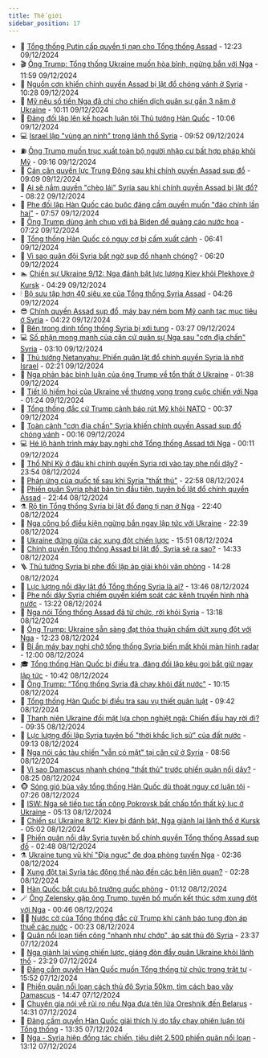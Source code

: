 ```yaml
---
title: Thế giới
sidebar_position: 17
---
```


<!-- dantri-the-gioi:START -->
- 🌋 [Tổng thống Putin cấp quyền tị nạn cho Tổng thống Assad](https://dantri.com.vn/the-gioi/tong-thong-putin-cap-quyen-ti-nan-cho-tong-thong-assad-20241209184145650.htm) - 12:23 09/12/2024
- 🎬 [Ông Trump: Tổng thống Ukraine muốn hòa bình, ngừng bắn với Nga](https://dantri.com.vn/the-gioi/ong-trump-tong-thong-ukraine-muon-hoa-binh-ngung-ban-voi-nga-20241209180735803.htm) - 11:59 09/12/2024
- 🧰 [Nguồn cơn khiến chính quyền Assad bị lật đổ chóng vánh ở Syria](https://dantri.com.vn/the-gioi/nguon-con-khien-chinh-quyen-assad-bi-lat-do-chong-vanh-o-syria-20241209133932906.htm) - 10:28 09/12/2024
- 🌋 [Mỹ nêu số tiền Nga đã chi cho chiến dịch quân sự gần 3 năm ở Ukraine](https://dantri.com.vn/the-gioi/my-neu-so-tien-nga-da-chi-cho-chien-dich-quan-su-gan-3-nam-o-ukraine-20241209165740465.htm) - 10:11 09/12/2024
- 🗽 [Đảng đối lập lên kế hoạch luận tội Thủ tướng Hàn Quốc](https://dantri.com.vn/the-gioi/dang-doi-lap-len-ke-hoach-luan-toi-thu-tuong-han-quoc-20241209150218697.htm) - 10:06 09/12/2024
- 💻 [Israel lập &quot;vùng an ninh&quot; trong lãnh thổ Syria](https://dantri.com.vn/the-gioi/israel-lap-vung-an-ninh-trong-lanh-tho-syria-20241209164016405.htm) - 09:52 09/12/2024
- ⛽️ [Ông Trump muốn trục xuất toàn bộ người nhập cư bất hợp pháp khỏi Mỹ](https://dantri.com.vn/the-gioi/ong-trump-muon-truc-xuat-toan-bo-nguoi-nhap-cu-bat-hop-phap-khoi-my-20241209161527132.htm) - 09:16 09/12/2024
- 🤩 [Cán cân quyền lực Trung Đông sau khi chính quyền Assad sụp đổ](https://dantri.com.vn/the-gioi/can-can-quyen-luc-trung-dong-sau-khi-chinh-quyen-assad-sup-do-20241209151839505.htm) - 09:09 09/12/2024
- 🧐 [Ai sẽ nắm quyền &quot;chèo lái&quot; Syria sau khi chính quyền Assad bị lật đổ?](https://dantri.com.vn/the-gioi/ai-se-nam-quyen-cheo-lai-syria-sau-khi-chinh-quyen-assad-bi-lat-do-20241209151927299.htm) - 08:22 09/12/2024
- 🎊 [Phe đối lập Hàn Quốc cáo buộc đảng cầm quyền muốn &quot;đảo chính lần hai&quot;](https://dantri.com.vn/the-gioi/phe-doi-lap-han-quoc-cao-buoc-dang-cam-quyen-muon-dao-chinh-lan-hai-20241209145653963.htm) - 07:57 09/12/2024
- 📝 [Ông Trump dùng ảnh chụp với bà Biden để quảng cáo nước hoa](https://dantri.com.vn/the-gioi/ong-trump-dung-anh-chup-voi-ba-biden-de-quang-cao-nuoc-hoa-20241209141115948.htm) - 07:22 09/12/2024
- 🤡 [Tổng thống Hàn Quốc có nguy cơ bị cấm xuất cảnh](https://dantri.com.vn/the-gioi/tong-thong-han-quoc-co-nguy-co-bi-cam-xuat-canh-20241209133752640.htm) - 06:41 09/12/2024
- 🥷 [Vì sao quân đội Syria bất ngờ sụp đổ nhanh chóng?](https://dantri.com.vn/the-gioi/vi-sao-quan-doi-syria-bat-ngo-sup-do-nhanh-chong-20241209115411643.htm) - 06:20 09/12/2024
- 🏊 [Chiến sự Ukraine 9/12: Nga đánh bật lực lượng Kiev khỏi Plekhove ở Kursk](https://dantri.com.vn/the-gioi/chien-su-ukraine-912-nga-danh-bat-luc-luong-kiev-khoi-plekhove-o-kursk-20241209100402282.htm) - 04:29 09/12/2024
- 🕯 [Bộ sưu tập hơn 40 siêu xe của Tổng thống Syria Assad](https://dantri.com.vn/the-gioi/bo-suu-tap-hon-40-sieu-xe-cua-tong-thong-syria-assad-20241209110802318.htm) - 04:26 09/12/2024
- 😎 [Chính quyền Assad sụp đổ, máy bay ném bom Mỹ oanh tạc mục tiêu ở Syria](https://dantri.com.vn/the-gioi/chinh-quyen-assad-sup-do-may-bay-nem-bom-my-oanh-tac-muc-tieu-o-syria-20241209104046805.htm) - 04:22 09/12/2024
- 🌈 [Bên trong dinh tổng thống Syria bị xới tung](https://dantri.com.vn/the-gioi/ben-trong-dinh-tong-thong-syria-bi-xoi-tung-20241209101137018.htm) - 03:27 09/12/2024
- 💻 [Số phận mong manh của căn cứ quân sự Nga sau &quot;cơn địa chấn&quot; Syria](https://dantri.com.vn/the-gioi/so-phan-mong-manh-cua-can-cu-quan-su-nga-sau-con-dia-chan-syria-20241209091029787.htm) - 03:10 09/12/2024
- 🤖 [Thủ tướng Netanyahu: Phiến quân lật đổ chính quyền Syria là nhờ Israel](https://dantri.com.vn/the-gioi/thu-tuong-netanyahu-phien-quan-lat-do-chinh-quyen-syria-la-nho-israel-20241209090238730.htm) - 02:21 09/12/2024
- 🦏 [Nga phản bác bình luận của ông Trump về tổn thất ở Ukraine](https://dantri.com.vn/the-gioi/nga-phan-bac-binh-luan-cua-ong-trump-ve-ton-that-o-ukraine-20241209080609743.htm) - 01:38 09/12/2024
- 🌁 [Tiết lộ hiếm hoi của Ukraine về thương vong trong cuộc chiến với Nga](https://dantri.com.vn/the-gioi/tiet-lo-hiem-hoi-cua-ukraine-ve-thuong-vong-trong-cuoc-chien-voi-nga-20241209074416668.htm) - 01:24 09/12/2024
- 🐘 [Tổng thống đắc cử Trump cảnh báo rút Mỹ khỏi NATO](https://dantri.com.vn/the-gioi/tong-thong-dac-cu-trump-canh-bao-rut-my-khoi-nato-20241209072321335.htm) - 00:37 09/12/2024
- 🥷 [Toàn cảnh &quot;cơn địa chấn&quot; Syria khiến chính quyền Assad sụp đổ chóng vánh](https://dantri.com.vn/the-gioi/toan-canh-con-dia-chan-syria-khien-chinh-quyen-assad-sup-do-chong-vanh-20241209070834425.htm) - 00:16 09/12/2024
- 💻 [Hé lộ hành trình máy bay nghi chở Tổng thống Assad tới Nga](https://dantri.com.vn/the-gioi/he-lo-hanh-trinh-may-bay-nghi-cho-tong-thong-assad-toi-nga-20241209070503593.htm) - 00:11 09/12/2024
- 🎡 [Thổ Nhĩ Kỳ ở đâu khi chính quyền Syria rơi vào tay phe nổi dậy?](https://dantri.com.vn/the-gioi/tho-nhi-ky-o-dau-khi-chinh-quyen-syria-roi-vao-tay-phe-noi-day-20241208202750996.htm) - 23:54 08/12/2024
- 🧰 [Phản ứng của quốc tế sau khi Syria &quot;thất thủ&quot;](https://dantri.com.vn/the-gioi/phan-ung-cua-quoc-te-sau-khi-syria-that-thu-20241209054234692.htm) - 22:58 08/12/2024
- 🥸 [Phiến quân Syria phát bản tin đầu tiên, tuyên bố lật đổ chính quyền Assad](https://dantri.com.vn/the-gioi/phien-quan-syria-phat-ban-tin-dau-tien-tuyen-bo-lat-do-chinh-quyen-assad-20241208222031341.htm) - 22:44 08/12/2024
- ⚗️ [Rộ tin Tổng thống Syria bị lật đổ đang tị nạn ở Nga](https://dantri.com.vn/the-gioi/ro-tin-tong-thong-syria-bi-lat-do-dang-ti-nan-o-nga-20241209050830757.htm) - 22:40 08/12/2024
- 🌮 [Nga công bố điều kiện ngừng bắn ngay lập tức với Ukraine](https://dantri.com.vn/the-gioi/nga-cong-bo-dieu-kien-ngung-ban-ngay-lap-tuc-voi-ukraine-20241208235956891.htm) - 22:39 08/12/2024
- 🎃 [Ukraine đứng giữa các xung đột chiến lược](https://dantri.com.vn/the-gioi/ukraine-dung-giua-cac-xung-dot-chien-luoc-20241203151733225.htm) - 15:51 08/12/2024
- 💫 [Chính quyền Tổng thống Assad bị lật đổ, Syria sẽ ra sao?](https://dantri.com.vn/the-gioi/chinh-quyen-tong-thong-assad-bi-lat-do-syria-se-ra-sao-20241208193418501.htm) - 14:33 08/12/2024
- 🪜 [Thủ tướng Syria bị phe đối lập áp giải khỏi văn phòng](https://dantri.com.vn/the-gioi/thu-tuong-syria-bi-phe-doi-lap-ap-giai-khoi-van-phong-20241208174632070.htm) - 14:28 08/12/2024
- 🌋 [Lực lượng nổi dậy lật đổ Tổng thống Syria là ai?](https://dantri.com.vn/the-gioi/luc-luong-noi-day-lat-do-tong-thong-syria-la-ai-20241208204513653.htm) - 13:46 08/12/2024
- 🦏 [Phe nổi dậy Syria chiếm quyền kiểm soát các kênh truyền hình nhà nước](https://dantri.com.vn/the-gioi/phe-noi-day-syria-chiem-quyen-kiem-soat-cac-kenh-truyen-hinh-nha-nuoc-20241208181302145.htm) - 13:22 08/12/2024
- 👀 [Nga nói Tổng thống Assad đã từ chức, rời khỏi Syria](https://dantri.com.vn/the-gioi/nga-noi-tong-thong-assad-da-tu-chuc-roi-khoi-syria-20241208201803385.htm) - 13:18 08/12/2024
- 🧰 [Ông Trump: Ukraine sẵn sàng đạt thỏa thuận chấm dứt xung đột với Nga](https://dantri.com.vn/the-gioi/ong-trump-ukraine-san-sang-dat-thoa-thuan-cham-dut-xung-dot-voi-nga-20241208174807947.htm) - 12:23 08/12/2024
- 🚀 [Bí ẩn máy bay nghi chở tổng thống Syria biến mất khỏi màn hình radar](https://dantri.com.vn/the-gioi/bi-an-may-bay-nghi-cho-tong-thong-syria-bien-mat-khoi-man-hinh-radar-20241208181344653.htm) - 12:00 08/12/2024
- 🎓 [Tổng thống Hàn Quốc bị điều tra, đảng đối lập kêu gọi bắt giữ ngay lập tức](https://dantri.com.vn/the-gioi/tong-thong-han-quoc-bi-dieu-tra-dang-doi-lap-keu-goi-bat-giu-ngay-lap-tuc-20241208163544656.htm) - 10:42 08/12/2024
- 🥸 [Ông Trump: &quot;Tổng thống Syria đã chạy khỏi đất nước&quot;](https://dantri.com.vn/the-gioi/ong-trump-tong-thong-syria-da-chay-khoi-dat-nuoc-20241208170532439.htm) - 10:15 08/12/2024
- 🦅 [Tổng thống Hàn Quốc bị điều tra sau vụ thiết quân luật](https://dantri.com.vn/the-gioi/tong-thong-han-quoc-bi-dieu-tra-sau-vu-thiet-quan-luat-20241208151924559.htm) - 09:42 08/12/2024
- 🤭 [Thanh niên Ukraine đối mặt lựa chọn nghiệt ngã: Chiến đấu hay rời đi?](https://dantri.com.vn/the-gioi/thanh-nien-ukraine-doi-mat-lua-chon-nghiet-nga-chien-dau-hay-roi-di-20241208111306918.htm) - 09:35 08/12/2024
- 🤖 [Lực lượng đối lập Syria tuyên bố &quot;thời khắc lịch sử&quot; của đất nước](https://dantri.com.vn/the-gioi/luc-luong-doi-lap-syria-tuyen-bo-thoi-khac-lich-su-cua-dat-nuoc-20241208154053911.htm) - 09:13 08/12/2024
- 🐲 [Nga nói các tàu chiến &quot;vẫn có mặt&quot; tại căn cứ ở Syria](https://dantri.com.vn/the-gioi/nga-noi-cac-tau-chien-van-co-mat-tai-can-cu-o-syria-20241208155453166.htm) - 08:56 08/12/2024
- 🫣 [Vì sao Damascus nhanh chóng &quot;thất thủ&quot; trước phiến quân nổi dậy?](https://dantri.com.vn/the-gioi/vi-sao-damascus-nhanh-chong-that-thu-truoc-phien-quan-noi-day-20241208152251584.htm) - 08:25 08/12/2024
- 🐵 [Sóng gió bủa vây tổng thống Hàn Quốc dù thoát nguy cơ luận tội](https://dantri.com.vn/the-gioi/song-gio-bua-vay-tong-thong-han-quoc-du-thoat-nguy-co-luan-toi-20241208091745508.htm) - 07:26 08/12/2024
- 🫶 [ISW: Nga sẽ tiếp tục tấn công Pokrovsk bất chấp tổn thất kỷ lục ở Ukraine](https://dantri.com.vn/the-gioi/isw-nga-se-tiep-tuc-tan-cong-pokrovsk-bat-chap-ton-that-ky-luc-o-ukraine-20241208120825066.htm) - 05:13 08/12/2024
- 💃 [Chiến sự Ukraine 8/12: Kiev bị đánh bật, Nga giành lại lãnh thổ ở Kursk](https://dantri.com.vn/the-gioi/chien-su-ukraine-812-kiev-bi-danh-bat-nga-gianh-lai-lanh-tho-o-kursk-20241208115246280.htm) - 05:02 08/12/2024
- 💫 [Phiến quân nổi dậy Syria tuyên bố chính quyền Tổng thống Assad sụp đổ](https://dantri.com.vn/the-gioi/phien-quan-noi-day-syria-tuyen-bo-chinh-quyen-tong-thong-assad-sup-do-20241208094649325.htm) - 02:48 08/12/2024
- ⚗️ [Ukraine tung vũ khí &quot;Địa ngục&quot; đe dọa phòng tuyến Nga](https://dantri.com.vn/the-gioi/ukraine-tung-vu-khi-dia-nguc-de-doa-phong-tuyen-nga-20241207074535281.htm) - 02:36 08/12/2024
- 🥷 [Xung đột tại Syria tác động thế nào đến các bên liên quan?](https://dantri.com.vn/the-gioi/xung-dot-tai-syria-tac-dong-the-nao-den-cac-ben-lien-quan-20241208092730777.htm) - 02:28 08/12/2024
- 🥸 [Hàn Quốc bắt cựu bộ trưởng quốc phòng](https://dantri.com.vn/the-gioi/han-quoc-bat-cuu-bo-truong-quoc-phong-20241208081140834.htm) - 01:12 08/12/2024
- 🪄 [Ông Zelensky gặp ông Trump, tuyên bố muốn kết thúc sớm xung đột với Nga](https://dantri.com.vn/the-gioi/ong-zelensky-gap-ong-trump-tuyen-bo-muon-ket-thuc-som-xung-dot-voi-nga-20241208072808933.htm) - 00:46 08/12/2024
- 🧑‍💻 [Nước cờ của Tổng thống đắc cử Trump khi cảnh báo tung đòn áp thuế các nước](https://dantri.com.vn/the-gioi/nuoc-co-cua-tong-thong-dac-cu-trump-khi-canh-bao-tung-don-ap-thue-cac-nuoc-20241208064945829.htm) - 00:23 08/12/2024
- 🤭 [Quân nổi loạn tiến công &quot;nhanh như chớp&quot;, áp sát thủ đô Syria](https://dantri.com.vn/the-gioi/quan-noi-loan-tien-cong-nhanh-nhu-chop-ap-sat-thu-do-syria-20241208063417130.htm) - 23:37 07/12/2024
- 🗽 [Nga giành lại vùng chiến lược, giáng đòn đẩy quân Ukraine khỏi lãnh thổ](https://dantri.com.vn/the-gioi/nga-gianh-lai-vung-chien-luoc-giang-don-day-quan-ukraine-khoi-lanh-tho-20241208060358251.htm) - 23:29 07/12/2024
- 🤖 [Đảng cầm quyền Hàn Quốc muốn Tổng thống từ chức trong trật tự](https://dantri.com.vn/the-gioi/dang-cam-quyen-han-quoc-muon-tong-thong-tu-chuc-trong-trat-tu-20241207225002236.htm) - 15:52 07/12/2024
- 🌈 [Phiến quân nổi loạn cách thủ đô Syria 50km, tìm cách bao vây Damascus](https://dantri.com.vn/the-gioi/phien-quan-noi-loan-cach-thu-do-syria-50km-tim-cach-bao-vay-damascus-20241207214427989.htm) - 14:47 07/12/2024
- 🤩 [Chuyên gia nói về rủi ro nếu Nga đưa tên lửa Oreshnik đến Belarus](https://dantri.com.vn/the-gioi/chuyen-gia-noi-ve-rui-ro-neu-nga-dua-ten-lua-oreshnik-den-belarus-20241207212205524.htm) - 14:31 07/12/2024
- 🤗 [Đảng cầm quyền Hàn Quốc giải thích lý do tẩy chay phiên luận tội Tổng thống](https://dantri.com.vn/the-gioi/dang-cam-quyen-han-quoc-giai-thich-ly-do-tay-chay-phien-luan-toi-tong-thong-20241207203113723.htm) - 13:35 07/12/2024
- 🙉 [Nga - Syria hiệp đồng tác chiến, tiêu diệt 2.500 phiến quân nổi loạn](https://dantri.com.vn/the-gioi/nga-syria-hiep-dong-tac-chien-tieu-diet-2500-phien-quan-noi-loan-20241207192904064.htm) - 13:12 07/12/2024<!-- dantri-the-gioi:END -->
